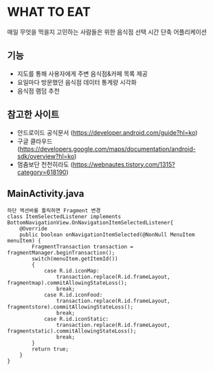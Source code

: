 # WHAT TO EAT
매일 무엇을 먹을지 고민하는 사람들은 위한 음식점 선택 시간 단축 어플리케이션  

## 기능
* 지도를 통해 사용자에게 주변 음식점&카페 목록 제공 
* 요일마다 방문했던 음식점 데이터 통계량 시각화
* 음식점 램덤 추천 

## 참고한 사이트
- 안드로이드 공식문서 (https://developer.android.com/guide?hl=ko)
- 구글 클라우드 (https://developers.google.com/maps/documentation/android-sdk/overview?hl=ko)
- 멈춤보단 천천히라도 (https://webnautes.tistory.com/1315?category=618190)

## MainActivity.java
    하단 액션바를 틀릭하면 Fragment 변경
    class ItemSelectedListener implements BottomNavigationView.OnNavigationItemSelectedListener{
        @Override
        public boolean onNavigationItemSelected(@NonNull MenuItem menuItem) {
            FragmentTransaction transaction = fragmentManager.beginTransaction();
            switch(menuItem.getItemId())
            {
                case R.id.iconMap:
                    transaction.replace(R.id.frameLayout, fragmentmap).commitAllowingStateLoss();
                    break;
                case R.id.iconFood:
                    transaction.replace(R.id.frameLayout, fragmentstore).commitAllowingStateLoss();
                    break;
                case R.id.iconStatic:
                    transaction.replace(R.id.frameLayout, fragmentstatic).commitAllowingStateLoss();
                    break;
            }
            return true;
        }
    }



